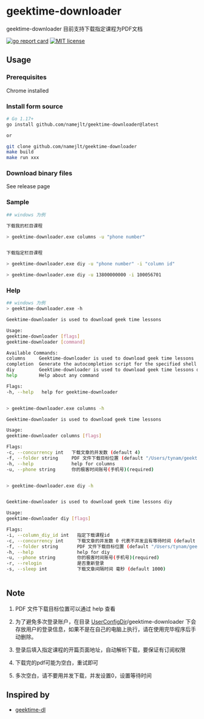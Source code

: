 # geektime-downloader

geektime-downloader 目前支持下载指定课程为PDF文档

[![go report card](https://goreportcard.com/badge/github.com/namejlt/geektime-downloader "go report card")](https://goreportcard.com/report/github.com/namejlt/geektime-downloader)
[![MIT license](https://img.shields.io/badge/license-MIT-brightgreen.svg)](https://opensource.org/licenses/MIT)

## Usage

### Prerequisites

Chrome installed

### Install form source

```bash
# Go 1.17+
go install github.com/namejlt/geektime-downloader@latest

or

git clone github.com/namejlt/geektime-downloader
make build
make run xxx

```

### Download binary files

See release page

### Sample

```bash
## windows 为例

下载我的栏目课程

> geektime-downloader.exe columns -u "phone number"


下载指定栏目课程

> geektime-downloader.exe diy -u "phone number" -i "column id"

> geektime-downloader.exe diy -u 13800000000 -i 100056701
```

### Help

```bash
## windows 为例
> geektime-downloader.exe -h

Geektime-downloader is used to download geek time lessons

Usage:
geektime-downloader [flags]
geektime-downloader [command]

Available Commands:
columns     Geektime-downloader is used to download geek time lessons
completion  Generate the autocompletion script for the specified shell
diy         Geektime-downloader is used to download geek time lessons diy
help        Help about any command

Flags:
-h, --help   help for geektime-downloader


> geektime-downloader.exe columns -h

Geektime-downloader is used to download geek time lessons

Usage:
geektime-downloader columns [flags]

Flags:
-c, --concurrency int   下载文章的并发数 (default 4)
-f, --folder string     PDF 文件下载目标位置 (default "/Users/tynam/geektime-downloader")
-h, --help              help for columns
-u, --phone string      你的极客时间账号(手机号)(required)


> geektime-downloader.exe diy -h


Geektime-downloader is used to download geek time lessons diy

Usage:
geektime-downloader diy [flags]

Flags:
-i, --column_diy_id int   指定下载课程id
-c, --concurrency int     下载文章的并发数 0 代表不并发且有等待时间 (default 4)
-f, --folder string       PDF 文件下载目标位置 (default "/Users/tynam/geektime-downloader")
-h, --help                help for diy
-u, --phone string        你的极客时间账号(手机号)(required)
-r, --relogin             是否重新登录
-s, --sleep int           下载文章间隔时间 毫秒 (default 1000)



```

## Note

1. PDF 文件下载目标位置可以通过 help 查看

2. 为了避免多次登录账户，在目录 [UserConfigDir](https://pkg.go.dev/os#UserConfigDir)/geektime-downloader
   下会存放用户的登录信息，如果不是在自己的电脑上执行，请在使用完毕程序后手动删除。

3. 登录后填入指定课程的开篇页面地址，自动解析下载，要保证有订阅权限

4. 下载完的pdf可能为空白，重试即可

5. 多次空白，请不要用并发下载，并发设置0，设置等待时间

## Inspired by

* [geektime-dl](https://github.com/mmzou/geektime-dl)
